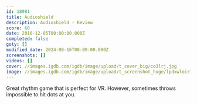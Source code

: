 ```yaml
---
id: 18981
title: Audioshield
description: Audioshield - Review
score: 60
date: 2016-12-05T00:00:00.000Z
completed: false
goty: []
modified_date: 2024-08-16T00:00:00.000Z
screenshots: []
videos: []
cover: //images.igdb.com/igdb/image/upload/t_cover_big/co3lrj.jpg
image: //images.igdb.com/igdb/image/upload/t_screenshot_huge/lpdxwloirfhf1ju0uzcm.jpg
---
```

Great rhythm game that is perfect for VR. However, sometimes throws impossible to hit dots at you.